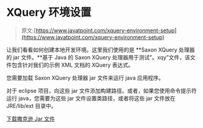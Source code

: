 # XQuery 环境设置

> 原文:[https://www.javatpoint.com/xquery-environment-setup](https://www.javatpoint.com/xquery-environment-setup)

让我们看看如何创建本地开发环境。这里我们使用的是 **Saxon XQuery 处理器的 jar 文件。**基于 Java 的 Saxon XQuery 处理器用于测试”。xqy”文件，该文件包含针对我们的示例 XML 文档的 XQuery 表达式。

您需要加载 Saxon XQuery 处理器 jar 文件来运行 java 应用程序。

对于 eclipse 项目，向这些 jar 文件添加构建路径。或者，如果您使用命令提示符运行 java，您需要为这些 jar 文件设置类路径，或者将这些 jar 文件放在 JRE/lib/ext 目录中。

[下载撒克逊 Jar 文件](https://static.javatpoint.com/xquery/src/Saxon.zip)